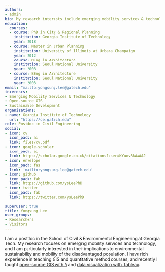 ```yaml
---
authors:
- admin
bio: My research interests include emerging mobility services & technology, urban informatics & machine learning, and sustainable development. 
education:
  courses:
  - course: PhD in City & Regional Planning
    institution: Georgia Institute of Technology 
    year: 2018
  - course: Master in Urban Planning
    institution: University of Illinois at Urbana Champaign 
    year: 2012
  - course: MEng in Architecture
    institution: Seoul National University
    year: 2008
  - course: BEng in Architecture
    institution: Seoul National University
    year: 2003
email: "mailto:yongsung.lee@gatech.edu"
interests:
- Emerging Mobility Services & Technology
- Open-source GIS
- Sustainable Development
organizations:
- name: Georgia Institute of Technology
  url: "https://ce.gatech.edu"
role: Postdoc in Civil Engineering
social:
- icon: cv
  icon_pack: ai
  link: files/cv.pdf
- icon: google-scholar
  icon_pack: ai
  link: https://scholar.google.co.uk/citations?user=KYuov8kAAAAJ
- icon: envelope
  icon_pack: fas
  link: 'mailto:yongsung.lee@gatech.edu'
- icon: github
  icon_pack: fab
  link: https://github.com/ysLeePhD
- icon: twitter
  icon_pack: fab
  link: https://twitter.com/ysLeePhD

superuser: true
title: Yongsung Lee
user_groups:
- Researchers
- Visitors
---
```


I am a postdoc in the School of Civil & Environmental Engineering at Georgia Tech. My research focuses on emerging mobility services and technology, and I am particularly interested in their implications to environmental sustainability and mobility of the disadvantaged population. I have rich experience in teaching GIS and quantitative method courses, and recently I taught [open-source GIS with `R`](https://rpubs.com/spring19cp6521) and [data visualization with Tableau](https://public.tableau.com/profile/yongsung.lee#!/).